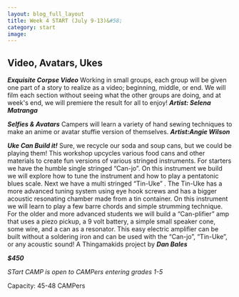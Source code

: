```yaml
---
layout: blog_full_layout
title: Week 4 START (July 9-13)&#58; 
category: start
image: 
---
```


## Video, Avatars, Ukes

**_Exquisite Corpse Video_**
Working in small groups, each group will be given one part of a story to realize as a video; beginning, middle, or end. We will film each section without seeing what the other groups are doing, and at week's end, we will premiere the result for all to enjoy! 
**_Artist: Selena Matranga_**


**_Selfies & Avatars_**
Campers will learn a variety of hand sewing techniques to make an anime or avatar stuffie version of themselves.
**_Artist:Angie Wilson_**


**_Uke Can Build it!_**
Sure, we recycle our soda and soup cans, but we could be playing them! This workshop upcycles various food cans and other materials to create fun versions of various stringed instruments. For starters we have the humble single stringed “Can-jo”. On this instrument we build we will explore how to tune the instrument and how to play a pentatonic blues scale. Next we have a multi stringed “Tin-Uke” . The Tin-Uke has a more advanced tuning system using eye hook screws and has a bigger acoustic resonating chamber made from a tin container. On this instrument we will learn to play a few barre chords and simple strumming technique. For the older and more advanced students we will build a “Can-plifier” amp that uses a piezo pickup, a 9 volt battery, a simple small speaker cone, some wire, and a can as a resonator. This easy electric amplifier can be built without a soldering iron and can be used with the “Can-jo”, “Tin-Uke”, or any acoustic sound!
A Thingamakids project by **_Dan Bales_**


**_$450_**

*STart CAMP is open to CAMPers entering grades 1-5*

Capacity: 45-48 CAMPers